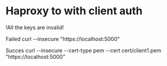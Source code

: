 # Haproxy to with client auth 

!All the keys are invalid!


Failed 
    curl --insecure  "https://localhost:5000"

Succes
    curl --insecure --cert-type pem --cert cert/client1.pem "https://localhost:5000"